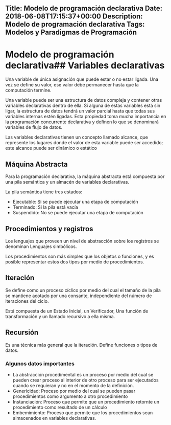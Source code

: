 Title: Modelo de programación declarativa
Date: 2018-06-08T17:15:37+00:00
Description: Modelo de programación declarativa
Tags: Modelos y Paradigmas de Programación
---
# Modelo de programación declarativa## Variables declarativas
Una variable de única asignación que puede estar o no estar ligada. Una vez se define su valor, ese valor debe permanecer hasta que la computación termine.

Una variable puede ser una estructura de datos compleja y contener otras variables declarativas dentro de ella. Si alguna de estas variables está sin ligar, la estructura de datos tendrá un valor parcial hasta que todas sus variables internas estén ligadas. Esta propiedad toma mucha importancia en la programación concurrente declarativa y definen lo que se denominará variables de flujo de datos.

Las variables declarativas tienen un concepto llamado alcance, que represente los lugares donde el valor de esta variable puede ser accedido; este alcance puede ser dinámico o estático

## Máquina Abstracta

Para la programación declarativa, la máquina abstracta está compuesta por una pila semántica y un almacén de variables declarativas.

La pila semántica tiene tres estados:
- Ejecutable: Si se puede ejecutar una etapa de computación
- Terminado: Si la pila está vacía
- Suspendido: No se puede ejecutar una etapa de computación

## Procedimientos y registros
Los lenguajes que proveen un nivel de abstracción sobre los registros se denominan Lenguajes simbólicos.

Los procedimientos son más simples que los objetos o funciones, y es posible representar estos dos tipos por medio de procedimientos.

## Iteración
Se define como un proceso cíclico por medio del cual el tamaño de la pila se mantiene acotado por una consante, independiente del número de iteraciones del ciclo.

Está compuesta de un Estado Inicial, un Verificador, Una función de transformación y un llamado recursivo a ella misma.

## Recursión
Es una técnica más general que la iteración. Define funciones o tipos de datos.

### Algunos datos importantes
- La abstracción procedimental es un proceso por medio del cual se pueden  crear proceso al interior de otro proceso para ser ejecutados cuando se requieran y no en el momento de la definición.
- Genericidad: Proceso  por medio del cual se  pueden pasar procedimientos como argumento a otro procedimiento
- Instanciación: Proceso que permite que un procedimiento retornte un procedimiento como resultado de un cálculo
- Embemimiento: Proceso que permite que los procedimientos sean almacenados en variables declarativas.